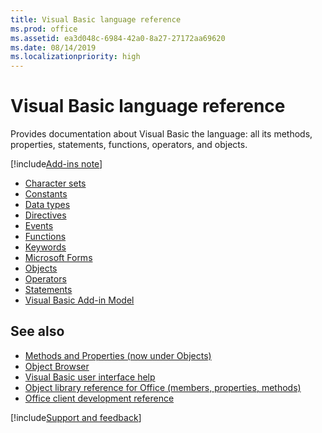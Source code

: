 ```yaml
---
title: Visual Basic language reference
ms.prod: office
ms.assetid: ea3d048c-6984-42a0-8a27-27172aa69620
ms.date: 08/14/2019
ms.localizationpriority: high
---
```


# Visual Basic language reference

Provides documentation about Visual Basic the language: all its methods, properties, statements, functions, operators, and objects.

[!include[Add-ins note](~/includes/addinsnote.md)]

- [Character sets](../character-sets.md)
- [Constants](../constants-visual-basic-for-applications.md)
- [Data types](./data-type-summary.md)
- [Directives](../directives.md)
- [Events](../events-visual-basic-for-applications.md)
- [Functions](../functions-visual-basic-for-applications.md)
- [Keywords](keywords-by-task.md)
- [Microsoft Forms](reference-microsoft-forms.md)
- [Objects](../objects-visual-basic-for-applications.md)
- [Operators](./operator-summary.md)
- [Statements](../statements.md)
- [Visual Basic Add-in Model](./visual-basic-add-in-model-reference.md)

## See also

- [Methods and Properties (now under Objects)](../objects-visual-basic-for-applications.md)
- [Object Browser](./object-browser.md)
- [Visual Basic user interface help](./visual-basic-user-interface-help.md)
- [Object library reference for Office (members, properties, methods)](../../../api/overview/library-reference/reference-object-library-reference-for-office.md)
- [Office client development reference](/office/client-developer/office-client-development)

[!include[Support and feedback](~/includes/feedback-boilerplate.md)]
